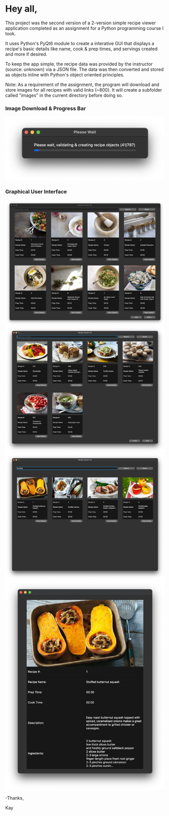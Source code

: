 # Hey all,

This project was the second version of a 2-version simple recipe viewer application completed as an assignment for a Python programming course I took. 

It uses Python's PyQt6 module to create a interative GUI that displays a recipe's basic details like name, cook & prep times, and servings created and more if desired.

To keep the app simple, the recipe data was provided by the instructor (source: unknown) via a JSON file. The data was then converted and stored as objects inline with Python's object oriented principles.

Note: As a requirement of the assignment, the program will download and store images for all recipes with valid links (~800). It will create a subfolder called "images" in the current directory before doing so.

### Image Download & Progress Bar
![Image Download / Progress Bar](./helper_assets/Progress_Bar.png)

### Graphical User Interface
![First Page](./helper_assets/GUI_FirstPage.png)
![Last Page](./helper_assets/GUI_LastPage.png)
![Search Functionality](/helper_assets/GUI_Search.png)
![More Recipe Details](/helper_assets/Recipe_Details.png)

\-Thanks,

Kay
